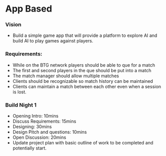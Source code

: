 # App Based

### Vision
- Build a simple game app that will provide a platform to explore AI and build AI to play games against players.

### Requirements:
- While on the BTG network players should be able to que for a match
- The first and second players in the que should be put into a match
- The match manager should allow multiple matches
- Clients should be recognizable so match history can be maintained
- Clients can maintain a match between each other even when a session is lost.

### Build Night 1
- Opening Intro:  10mins  
- Discuss Requirements: 15mins  
- Designing: 30mins  
- Design Pitch and questions: 10mins  
- Open Discussion: 20mins
- Update project plan with basic outline of work to be completed and potentially start.